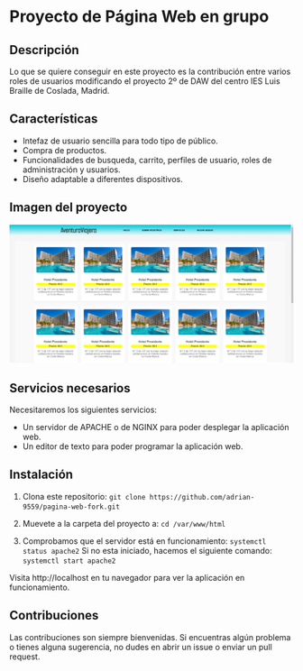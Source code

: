 # Proyecto de Página Web en grupo

## Descripción
Lo que se quiere conseguir en este proyecto es la contribución entre varios roles de usuarios modificando el proyecto 2º de DAW del centro IES Luis Braille de Coslada, Madrid.

## Características

 - Intefaz de usuario sencilla para todo tipo de público.
 - Compra de productos.
 - Funcionalidades de busqueda, carrito, perfiles de usuario, roles de administración y usuarios.
 - Diseño adaptable a diferentes dispositivos.

## Imagen del proyecto
![home page](Public/IMAGE/paginaWeb.png)

## Servicios necesarios
 Necesitaremos los siguientes servicios:
  - Un servidor de APACHE o de NGINX para poder desplegar la aplicación web.
  - Un editor de texto para poder programar la aplicación web.

## Instalación
  1. Clona este repositorio:  `git clone https://github.com/adrian-9559/pagina-web-fork.git`

  2. Muevete a la carpeta del proyecto a: `cd /var/www/html`

  3. Comprobamos que el servidor está en funcionamiento: `systemctl status apache2`
       Si no esta iniciado, hacemos el siguiente comando: `systemctl start apache2`

Visita http://localhost en tu navegador para ver la aplicación en funcionamiento.

## Contribuciones

Las contribuciones son siempre bienvenidas. Si encuentras algún problema o tienes alguna sugerencia, no dudes en abrir un issue o enviar un pull request.
